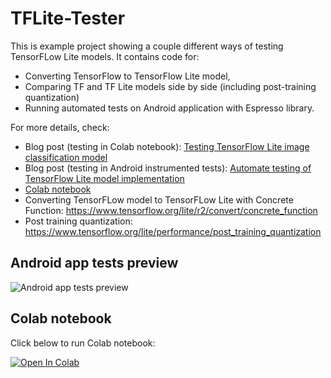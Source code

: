 # TFLite-Tester

This is example project showing a couple different ways of testing TensorFLow Lite models. It contains code for:

- Converting TensorFlow to TensorFlow Lite model,
- Comparing TF and TF Lite models side by side (including post-training quantization)
- Running automated tests on Android application with Espresso library.

For more details, check:

- Blog post (testing in Colab notebook): [Testing TensorFlow Lite image classification model](https://thinkmobile.dev/testing-tensorflow-lite-image-classification-model/)
- Blog post (testing in Android instrumented tests): [Automate testing of TensorFlow Lite model implementation](https://thinkmobile.dev/automate-testing-of-tensorflow-lite-model-implementation/)
- [Colab notebook](https://colab.research.google.com/github/frogermcs/TFLite-Tester/blob/master/notebooks/Testing_TFLite_model.ipynb)
- Converting TensorFLow model to TensorFLow Lite with Concrete Function: https://www.tensorflow.org/lite/r2/convert/concrete_function
- Post training quantization: https://www.tensorflow.org/lite/performance/post_training_quantization

## Android app tests preview

![Android app tests preview](https://github.com/frogermcs/TFLite-Tester/blob/master/art/auto-tests.gif)

## Colab notebook

Click below to run Colab notebook:

[![Open In Colab](https://colab.research.google.com/assets/colab-badge.svg)](https://colab.research.google.com/github/frogermcs/TFLite-Tester/blob/master/notebooks/Testing_TFLite_model.ipynb)
